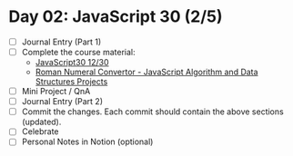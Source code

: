 # Day 02: JavaScript 30 (2/5)

- [ ] Journal Entry (Part 1)
- [ ] Complete the course material:
  - [JavaScript30 12/30](https://javascript30.com/)
  - [Roman Numeral Convertor - JavaScript Algorithm and Data Structures Projects](https://www.freecodecamp.org/learn/javascript-algorithms-and-data-structures/javascript-algorithms-and-data-structures-projects/roman-numeral-converter)
- [ ] Mini Project / QnA
- [ ] Journal Entry (Part 2)
- [ ] Commit the changes. Each commit should contain the above sections (updated).
- [ ] Celebrate
- [ ] Personal Notes in Notion (optional)
<!-- [x] to tick -->
